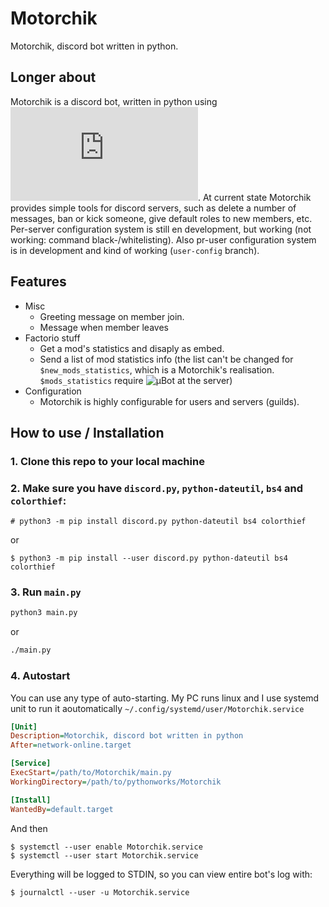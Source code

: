 # Motorchik
Motorchik, discord bot written in python.

## Longer about
Motorchik is a discord bot, written in python using ![discord.py](https://github.com/Rapptz/discord.py).
At current state Motorchik provides simple tools for discord servers, such as delete a number of messages, ban or kick someone, give default roles to new members, etc.
Per-server configuration system is still en development, but working (not working: command black-/whitelisting). Also pr-user configuration system is in development and kind of working (`user-config` branch).

## Features
* Misc
  - Greeting message on member join.
  - Message when member leaves
* Factorio stuff
  - Get a mod's statistics and disaply as embed.
  - Send a list of mod statistics info (the list can't be changed for `$new_mods_statistics`, which is a Motorchik's realisation. `$mods_statistics` require ![µBot](https://github.com/arielbeje/uBot) at the server)
* Configuration
  - Motorchik is highly configurable for users and servers (guilds).
  
## How to use / Installation
### 1. Clone this repo to your local machine
### 2. Make sure you have `discord.py`, `python-dateutil`, `bs4` and `colorthief`:
  ```
  # python3 -m pip install discord.py python-dateutil bs4 colorthief
  ```
  or
  ```
  $ python3 -m pip install --user discord.py python-dateutil bs4 colorthief
  ```
### 3. Run `main.py`
  ```sh
  python3 main.py
  ```
  or
  ```sh
  ./main.py
  ```
### 4. Autostart
  You can use any type of auto-starting. My PC runs linux and I use systemd unit to run it aoutomatically
  `~/.config/systemd/user/Motorchik.service`
  ```ini
  [Unit]
  Description=Motorchik, discord bot written in python
  After=network-online.target
  
  [Service]
  ExecStart=/path/to/Motorchik/main.py
  WorkingDirectory=/path/to/pythonworks/Motorchik
  
  [Install]
  WantedBy=default.target
  ```
  And then
  ```
  $ systemctl --user enable Motorchik.service
  $ systemctl --user start Motorchik.service
  ```
  Everything will be logged to STDIN, so you can view entire bot's log with:
  ```
  $ journalctl --user -u Motorchik.service
  ```

